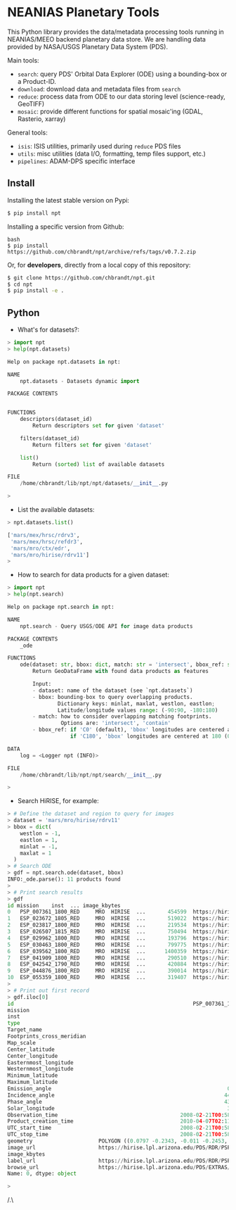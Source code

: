 # NEANIAS Planetary Tools

This Python library provides the data/metadata processing tools running in
NEANIAS/MEEO backend planetary data store. We are handling data provided
by NASA/USGS Planetary Data System (PDS).

Main tools:

- `search`: query PDS' Orbital Data Explorer (ODE) using a bounding-box or a Product-ID.
- `download`: download data and metadata files from `search`
- `reduce`: process data from ODE to our data storing level (science-ready, GeoTIFF)
- `mosaic`: provide different functions for spatial mosaic'ing (GDAL, Rasterio, xarray)

General tools:

- `isis`: ISIS utilities, primarily used during `reduce` PDS files
- `utils`: misc utilities (data I/O, formatting, temp files support, etc.)
- `pipelines`: ADAM-DPS specific interface


## Install

Installing the latest stable version on Pypi:
```bash
$ pip install npt
```

Installing a specific version from Github:
```
bash
$ pip install https://github.com/chbrandt/npt/archive/refs/tags/v0.7.2.zip
```

Or, for **developers**, directly from a local copy of this repository:
```bash
$ git clone https://github.com/chbrandt/npt.git
$ cd npt
$ pip install -e .
```


## Python

- What's for datasets?:

```python
> import npt
> help(npt.datasets)

Help on package npt.datasets in npt:

NAME
    npt.datasets - Datasets dynamic import

PACKAGE CONTENTS


FUNCTIONS
    descriptors(dataset_id)
        Return descriptors set for given 'dataset'

    filters(dataset_id)
        Return filters set for given 'dataset'

    list()
        Return (sorted) list of available datasets

FILE
    /home/chbrandt/lib/npt/npt/datasets/__init__.py

>
```

- List the available datasets:

```python
> npt.datasets.list()

['mars/mex/hrsc/rdrv3',
 'mars/mex/hrsc/refdr3',
 'mars/mro/ctx/edr',
 'mars/mro/hirise/rdrv11']
>
```


- How to search for data products for a given dataset:

```python
> import npt
> help(npt.search)

Help on package npt.search in npt:

NAME
    npt.search - Query USGS/ODE API for image data products

PACKAGE CONTENTS
    _ode

FUNCTIONS
    ode(dataset: str, bbox: dict, match: str = 'intersect', bbox_ref: str = 'C0')
        Return GeoDataFrame with found data products as features

        Input:
        - dataset: name of the dataset (see `npt.datasets`)
        - bbox: bounding-box to query overlapping products.
                Dictionary keys: minlat, maxlat, westlon, eastlon;
                Latitude/longitude values range: (-90:90, -180:180)
        - match: how to consider overlapping matching footprints.
                 Options are: 'intersect', 'contain'
        - bbox_ref: if 'C0' (default), 'bbox' longitudes are centered at 0 (-180:180),
                    if 'C180', 'bbox' longitudes are centered at 180 (0:360).

DATA
    log = <Logger npt (INFO)>

FILE
    /home/chbrandt/lib/npt/npt/search/__init__.py

>
```

- Search HiRISE, for example:

```python
> # Define the dataset and region to query for images
> dataset = 'mars/mro/hirise/rdrv11'
> bbox = dict(
    westlon = -1,
    eastlon = 1,
    minlat = -1,
    maxlat = 1
  )
> # Search ODE
> gdf = npt.search.ode(dataset, bbox)
INFO:_ode.parse(): 11 products found
>
> # Print search results
> gdf
id mission    inst  ... image_kbytes                                          label_url                                         browse_url
0   PSP_007361_1800_RED     MRO  HIRISE  ...       454599  https://hirise.lpl.arizona.edu/PDS/RDR/PSP/ORB...  https://hirise.lpl.arizona.edu/PDS/EXTRAS/RDR/...
1   ESP_023672_1805_RED     MRO  HIRISE  ...       519022  https://hirise.lpl.arizona.edu/PDS/RDR/ESP/ORB...  https://hirise.lpl.arizona.edu/PDS/EXTRAS/RDR/...
2   ESP_023817_1800_RED     MRO  HIRISE  ...       219534  https://hirise.lpl.arizona.edu/PDS/RDR/ESP/ORB...  https://hirise.lpl.arizona.edu/PDS/EXTRAS/RDR/...
3   ESP_026507_1815_RED     MRO  HIRISE  ...       750494  https://hirise.lpl.arizona.edu/PDS/RDR/ESP/ORB...  https://hirise.lpl.arizona.edu/PDS/EXTRAS/RDR/...
4   ESP_029962_1800_RED     MRO  HIRISE  ...       193796  https://hirise.lpl.arizona.edu/PDS/RDR/ESP/ORB...  https://hirise.lpl.arizona.edu/PDS/EXTRAS/RDR/...
5   ESP_030463_1800_RED     MRO  HIRISE  ...       799775  https://hirise.lpl.arizona.edu/PDS/RDR/ESP/ORB...  https://hirise.lpl.arizona.edu/PDS/EXTRAS/RDR/...
6   ESP_039562_1800_RED     MRO  HIRISE  ...      1400359  https://hirise.lpl.arizona.edu/PDS/RDR/ESP/ORB...  https://hirise.lpl.arizona.edu/PDS/EXTRAS/RDR/...
7   ESP_041909_1800_RED     MRO  HIRISE  ...       290510  https://hirise.lpl.arizona.edu/PDS/RDR/ESP/ORB...  https://hirise.lpl.arizona.edu/PDS/EXTRAS/RDR/...
8   ESP_042542_1790_RED     MRO  HIRISE  ...       420884  https://hirise.lpl.arizona.edu/PDS/RDR/ESP/ORB...  https://hirise.lpl.arizona.edu/PDS/EXTRAS/RDR/...
9   ESP_044876_1800_RED     MRO  HIRISE  ...       390014  https://hirise.lpl.arizona.edu/PDS/RDR/ESP/ORB...  https://hirise.lpl.arizona.edu/PDS/EXTRAS/RDR/...
10  ESP_055359_1800_RED     MRO  HIRISE  ...       319407  https://hirise.lpl.arizona.edu/PDS/RDR/ESP/ORB...  https://hirise.lpl.arizona.edu/PDS/EXTRAS/RDR/...
>
> # Print out first record
> gdf.iloc[0]
id                                                         PSP_007361_1800_RED
mission                                                                    MRO
inst                                                                    HIRISE
type                                                                    RDRV11
Target_name                                                               MARS
Footprints_cross_meridian                                                 True
Map_scale                                                                  0.5
Center_latitude                                                        -0.0145
Center_longitude                                                        0.0069
Easternmost_longitude                                                  359.989
Westernmost_longitude                                                   0.0249
Minimum_latitude                                                       -0.2453
Maximum_latitude                                                        0.2164
Emission_angle                                                        0.172712
Incidence_angle                                                      44.124317
Phase_angle                                                          43.953009
Solar_longitude                                                       34.80857
Observation_time                                       2008-02-21T00:58:55.081
Product_creation_time                                  2010-04-07T02:11:12.000
UTC_start_time                                         2008-02-21T00:58:50.835
UTC_stop_time                                          2008-02-21T00:58:59.328
geometry                     POLYGON ((0.0797 -0.2343, -0.011 -0.2453, -0.0...
image_url                    https://hirise.lpl.arizona.edu/PDS/RDR/PSP/ORB...
image_kbytes                                                            454599
label_url                    https://hirise.lpl.arizona.edu/PDS/RDR/PSP/ORB...
browse_url                   https://hirise.lpl.arizona.edu/PDS/EXTRAS/RDR/...
Name: 0, dtype: object

>
```


/.\
